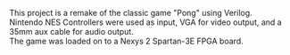 This project is a remake of the classic game "Pong" using Verilog.</br>
Nintendo NES Controllers were used as input, VGA for video output, and a 35mm aux cable for audio output.</br>
The game was loaded on to a Nexys 2 Spartan-3E FPGA board.
